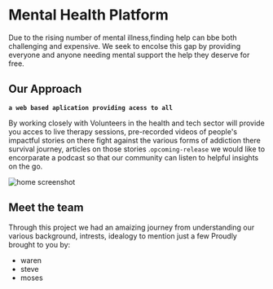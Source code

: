 # Mental Health Platform

Due to the rising number of mental illness,finding help can bbe both challenging and expensive.
We seek to encolse this gap by providing everyone and anyone needing  mental support the help they deserve for free.


## Our Approach
 **`a web based aplication providing acess to all`**

By working closely with Volunteers in the health and tech sector will provide you acces to live therapy sessions, pre-recorded videos of people's impactful stories on there fight against  the various forms of addiction there survival journey, articles on those stories .`opcoming-release` we would like to encorparate a podcast so that our 
community can listen to helpful insights on the go.


![home screenshot](https://github.com/William-nyarash/mental_health_platform/blob/main/src/assets/screen.png)


## Meet the team

Through this project  we had an amaizing journey from understanding our various background, intrests, idealogy to mention just a few
Proudly brought to you by:
- waren
- steve
- moses

